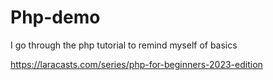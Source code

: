 # Php-demo

I go through the php tutorial to remind myself of basics

https://laracasts.com/series/php-for-beginners-2023-edition
